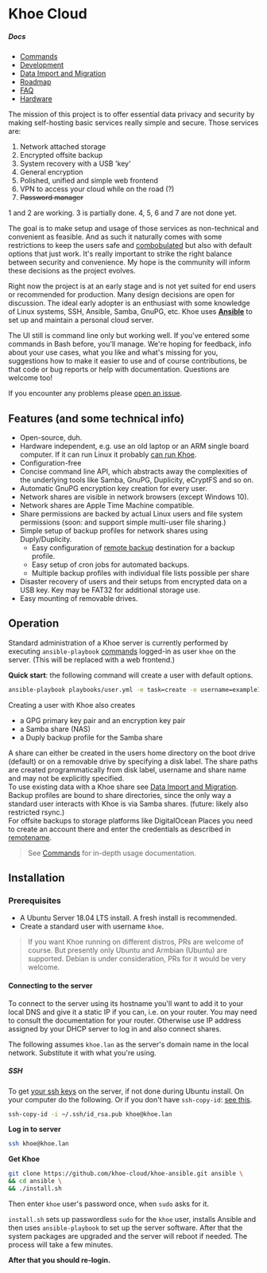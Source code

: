 Khoe Cloud
==========

##### Docs
- [Commands](docs/commands.md)
- [Development](docs/development.md)
- [Data Import and Migration](docs/migration.md)
- [Roadmap](https://github.com/khoe-cloud/khoe-ansible/projects/2)
- [FAQ](https://github.com/khoe-cloud/khoe-ansible/wiki/Frequently-Asked-Questions)
- [Hardware](https://github.com/khoe-cloud/khoe-ansible/wiki/Hardware)

The mission of this project is to offer essential data privacy and security by making self-hosting basic services really simple and secure. Those services are:

1. Network attached storage
2. Encrypted offsite backup
3. System recovery with a USB 'key'
4. General encryption
5. Polished, unified and simple web frontend
6. VPN to access your cloud while on the road (?)
7. ~~Password manager~~

1 and 2 are working. 3 is partially done. 4, 5, 6 and 7 are not done yet.

The goal is to make setup and usage of those services as non-technical and convenient as feasible. And as such it naturally comes with some restrictions to keep the users safe and [combobulated](https://www.urbandictionary.com/define.php?term=combobulated) but also with default options that just work. It's really important to strike the right balance between security and convenience. My hope is the community will inform these decisions as the project evolves.

Right now the project is at an early stage and is not yet suited for end users or recommended for production. Many design decisions are open for discussion. The ideal early adopter is an enthusiast with some knowledge of Linux systems, SSH, Ansible, Samba, GnuPG, etc. Khoe uses [**Ansible**](https://github.com/ansible/ansible) to set up and maintain a personal cloud server.

The UI still is command line only but working well. If you've entered some commands in Bash before, you'll manage. We're hoping for feedback, info about your use cases, what you like and what's missing for you, suggestions how to make it easier to use and of course contributions, be that code or bug reports or help with documentation. Questions are welcome too!

If you encounter any problems please [open an issue](https://github.com/khoe-cloud/khoe-ansible/issues/new).


## Features (and some technical info)

- Open-source, duh.
- Hardware independent, e.g. use an old laptop or an ARM single board computer. If it can run Linux it probably [can run Khoe](https://github.com/khoe-cloud/khoe-ansible/wiki/Hardware).
- Configuration-free
- Concise command line API, which abstracts away the complexities of the underlying tools like Samba, GnuPG, Duplicity, eCryptFS and so on.
- Automatic GnuPG encryption key creation for every user.
- Network shares are visible in network browsers (except Windows 10).
- Network shares are Apple Time Machine compatible.
- Share permissions are backed by actual Linux users and file system permissions (soon: and support simple multi-user file sharing.)
- Simple setup of backup profiles for network shares using Duply/Duplicity.
  - Easy configuration of [remote backup](docs/commands.md#option-remotename) destination for a backup profile.
  - Easy setup of cron jobs for automated backups.
  - Multiple backup profiles with individual file lists possible per share
- Disaster recovery of users and their setups from encrypted data on a USB key. Key may be FAT32 for additional storage use.
- Easy mounting of removable drives.


## Operation

Standard administration of a Khoe server is currently performed by executing `ansible-playbook` [commands](docs/commands.md) logged-in as user `khoe` on the server. (This will be replaced with a web frontend.)

**Quick start**: the following command will create a user with default options.

```bash
ansible-playbook playbooks/user.yml -e task=create -e username=example1 -"e password='1234'"
```

Creating a user with Khoe also creates

- a GPG primary key pair and an encryption key pair
- a Samba share (NAS)
- a Duply backup profile for the Samba share

A share can either be created in the users home directory on the boot drive (default) or on a removable drive by specifying a disk label. The share paths are created programmatically from disk label, username and share name and may not be explicitly specified.  
To use existing data with a Khoe share see [Data Import and Migration](docs/migration.md).  
Backup profiles are bound to share directories, since the only way a standard user interacts with Khoe is via Samba shares. (future: likely also restricted rsync.)  
For offsite backups to storage platforms like DigitalOcean Places you need to create an account there and enter the credentials as described in [remotename](docs/commands.md#option-remotename).

> See [Commands](docs/commands.md) for in-depth usage documentation.


## Installation

### Prerequisites

- A Ubuntu Server 18.04 LTS install. A fresh install is recommended.
- Create a standard user with username `khoe`.

> If you want Khoe running on different distros, PRs are welcome of course. But presently only Ubuntu and Armbian (Ubuntu) are supported. Debian is under consideration, PRs for it would be very welcome.


#### Connecting to the server

To connect to the server using its hostname you'll want to add it to your local DNS and give it a static IP if you can, i.e. on your router. You may need to consult the documentation for your router. Otherwise use IP address assigned by your DHCP server to log in and also connect shares.

The following assumes `khoe.lan` as the server's domain name in the local network. Substitute it with what you're using.

##### SSH

To get [your ssh keys](https://help.github.com/en/articles/generating-a-new-ssh-key-and-adding-it-to-the-ssh-agent) on the server, if not done during Ubuntu install. On your computer do the following. Or if you don't have `ssh-copy-id`: [see this](https://serverfault.com/a/583659/311594).

```bash
ssh-copy-id -i ~/.ssh/id_rsa.pub khoe@khoe.lan
```

**Log in to server**

 ```bash
 ssh khoe@khoe.lan
 ```

**Get Khoe**

```bash
git clone https://github.com/khoe-cloud/khoe-ansible.git ansible \
&& cd ansible \
&& ./install.sh
```
Then enter `khoe` user's password once, when `sudo` asks for it.

`install.sh` sets up passwordless `sudo` for the `khoe` user, installs Ansible and then uses `ansible-playbook` to set up the server software. After that the system packages are upgraded and the server will reboot if needed. The process will take a few minutes.

**After that you should re-login.**
